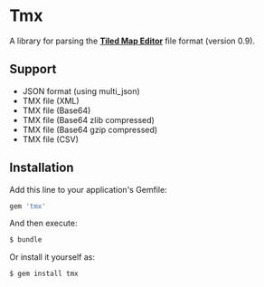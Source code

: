 # Tmx

A library for parsing the **[Tiled Map Editor](http://www.mapeditor.org/)** file format (version 0.9).

## Support

* JSON format (using multi_json)
* TMX file (XML)
* TMX file (Base64)
* TMX file (Base64 zlib compressed)
* TMX file (Base64 gzip compressed)
* TMX file (CSV)

## Installation

Add this line to your application's Gemfile:

```ruby
gem 'tmx'
```

And then execute:

```bash
$ bundle
```

Or install it yourself as:

```bash
$ gem install tmx
```
